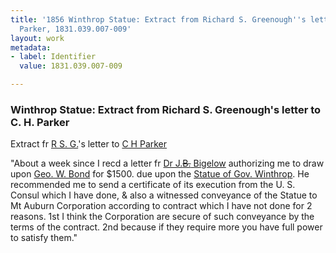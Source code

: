 ```yaml
---
title: '1856 Winthrop Statue: Extract from Richard S. Greenough''s letter to C. H.
  Parker, 1831.039.007-009'
layout: work
metadata:
- label: Identifier
  value: 1831.039.007-009

---
```

<div class="pages">
<div id="page-1130748">
<h3><a name="page-1130748">Winthrop Statue: Extract from Richard S. Greenough&#39;s letter to C. H. Parker</a></h3>
<div class="page-content">
<p>Extract fr <a href='/pages/subjects/53577' title='Greenough, Richard S.'>R S. G.</a>'s letter to <a href='/pages/subjects/54978' title='Parker, Charles Henry'>C H Parker</a></p>
<p>"About a week since I recd a letter fr <a href='/pages/subjects/52529' title='Bigelow, Jacob'>Dr J.<del>B.</del> Bigelow</a><span class='line-break'> </span>authorizing me to draw upon <a href='/pages/subjects/54274' title='Bond, George William'>Geo. W. Bond</a> for $1500.<span class='line-break'> </span>due upon the <a href='/pages/subjects/60946' title='James Winthrop Statue'>Statue of Gov. Winthrop</a>.  He recommended <span class='line-break'> </span>me to send a certificate of its execution from the U. S. <span class='line-break'> </span>Consul which I have done, &amp; also a witnessed conveyance<span class='line-break'> </span>of the Statue to Mt Auburn Corporation according to contract<span class='line-break'> </span>which I have not done for 2 reasons.  1st I think the <span class='line-break'> </span>Corporation are secure of such conveyance by the terms of<span class='line-break'> </span>the contract.  2nd because if they require more you have <span class='line-break'> </span>full power to satisfy them."</p>
</div>
</div>
<br />
</div>
